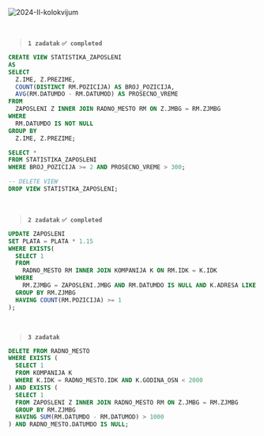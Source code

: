 ![2024-II-kolokvijum](https://github.com/user-attachments/assets/36816640-546b-44a4-9528-8583a5e0d0f9)

<br>

> **`1 zadatak`** **`✅ completed`**

```sql
CREATE VIEW STATISTIKA_ZAPOSLENI
AS
SELECT
  Z.IME, Z.PREZIME,
  COUNT(DISTINCT RM.POZICIJA) AS BROJ_POZICIJA,
  AVG(RM.DATUMDO - RM.DATUMOD) AS PROSECNO_VREME
FROM
  ZAPOSLENI Z INNER JOIN RADNO_MESTO RM ON Z.JMBG = RM.ZJMBG
WHERE
  RM.DATUMDO IS NOT NULL
GROUP BY
  Z.IME, Z.PREZIME;

SELECT *
FROM STATISTIKA_ZAPOSLENI
WHERE BROJ_POZICIJA >= 2 AND PROSECNO_VREME > 300;

-- DELETE VIEW
DROP VIEW STATISTIKA_ZAPOSLENI;
```

<br>

> **`2 zadatak`** **`✅ completed`**

```sql
UPDATE ZAPOSLENI
SET PLATA = PLATA * 1.15
WHERE EXISTS(
  SELECT 1
  FROM
    RADNO_MESTO RM INNER JOIN KOMPANIJA K ON RM.IDK = K.IDK
  WHERE
    RM.ZJMBG = ZAPOSLENI.JMBG AND RM.DATUMDO IS NULL AND K.ADRESA LIKE '%Nis%'
  GROUP BY RM.ZJMBG
  HAVING COUNT(RM.POZICIJA) >= 1
);
```

<br>

> **`3 zadatak`**

```sql
DELETE FROM RADNO_MESTO
WHERE EXISTS (
  SELECT 1
  FROM KOMPANIJA K
  WHERE K.IDK = RADNO_MESTO.IDK AND K.GODINA_OSN < 2000
) AND EXISTS (
  SELECT 1
  FROM ZAPOSLENI Z INNER JOIN RADNO_MESTO RM ON Z.JMBG = RM.ZJMBG
  GROUP BY RM.ZJMBG
  HAVING SUM(RM.DATUMDO - RM.DATUMOD) > 1000
) AND RADNO_MESTO.DATUMDO IS NULL;
```


